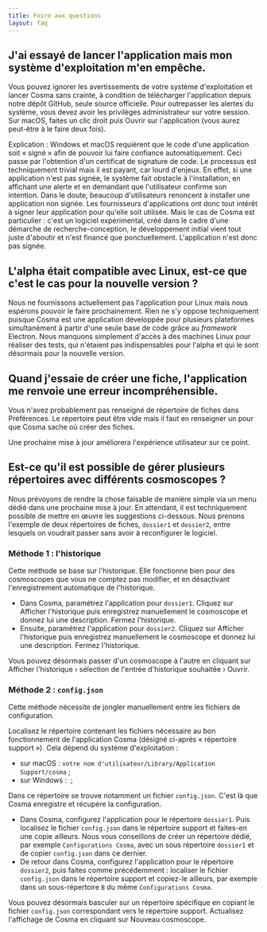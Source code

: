 ```yaml
---
title: Foire aux questions
layout: faq
---
```


## J'ai essayé de lancer l'application mais mon système d'exploitation m'en empêche.

Vous pouvez ignorer les avertissements de votre système d'exploitation et lancer Cosma sans crainte, à condition de télécharger l'application depuis notre dépôt GitHub, seule source officielle. Pour outrepasser les alertes du système, vous devez avoir les privilèges administrateur sur votre session. Sur macOS, faites un clic droit puis Ouvrir sur l'application (vous aurez peut-être à le faire deux fois).

Explication : Windows et macOS requièrent que le code d'une application soit « signé » afin de pouvoir lui faire confiance automatiquement. Ceci passe par l'obtention d'un certificat de signature de code. Le processus est techniquement trivial mais il est payant, car lourd d'enjeux. En effet, si une application n'est pas signée, le système fait obstacle à l'installation, en affichant une alerte et en demandant que l'utilisateur confirme son intention. Dans le doute, beaucoup d'utilisateurs renoncent à installer une application non signée. Les fournisseurs d'applications ont donc tout intérêt à signer leur application pour qu'elle soit utilisée. Mais le cas de Cosma est particulier : c'est un logiciel expérimental, créé dans le cadre d'une démarche de recherche-conception, le développement initial vient tout juste d'aboutir et n'est financé que ponctuellement. L'application n'est donc pas signée.

## L'alpha était compatible avec Linux, est-ce que c'est le cas pour la nouvelle version ?

Nous ne fournissons actuellement pas l'application pour Linux mais nous espérons pouvoir le faire prochainement. Rien ne s'y oppose techniquement puisque Cosma est une application développée pour plusieurs plateformes simultanément à partir d'une seule base de code grâce au *framework* Electron. Nous manquons simplement d'accès à des machines Linux pour réaliser des tests, qui n'étaient pas indispensables pour l'alpha et qui le sont désormais pour la nouvelle version.

## Quand j'essaie de créer une fiche, l'application me renvoie une erreur incompréhensible.

Vous n'avez probablement pas renseigné de répertoire de fiches dans Préférences. Le répertoire peut être vide mais il faut en renseigner un pour que Cosma sache où créer des fiches.

Une prochaine mise à jour améliorera l'expérience utilisateur sur ce point.

## Est-ce qu'il est possible de gérer plusieurs répertoires avec différents cosmoscopes ?

Nous prévoyons de rendre la chose faisable de manière simple via un menu dédié dans une prochaine mise à jour. En attendant, il est techniquement possible de mettre en œuvre les suggestions ci-dessous. Nous prenons l'exemple de deux répertoires de fiches, `dossier1` et `dossier2`, entre lesquels on voudrait passer sans avoir à reconfigurer le logiciel.

### Méthode 1 : l'historique

Cette méthode se base sur l'historique. Elle fonctionne bien pour des cosmoscopes que vous ne comptez pas modifier, et en désactivant l'enregistrement automatique de l'historique.

- Dans Cosma, paramétrez l'application pour `dossier1`. Cliquez sur Afficher l'historique puis enregistrez manuellement le cosmoscope et donnez lui une description. Fermez l'historique.
- Ensuite, paramétrez l'application pour `dossier2`. Cliquez sur Afficher l'historique puis enregistrez manuellement le cosmoscope et donnez lui une description. Fermez l'historique.

Vous pouvez désormais passer d'un cosmoscope à l'autre en cliquant sur Afficher l'historique › sélection de l'entrée d'historique souhaitée › Ouvrir.

### Méthode 2 : `config.json`

Cette méthode nécessite de jongler manuellement entre les fichiers de configuration.

Localisez le répertoire contenant les fichiers nécessaire au bon fonctionnement de l'application Cosma (désigné ci-après « répertoire support »). Cela dépend du système d'exploitation :

- sur macOS : `votre nom d'utilisateur/Library/Application Support/cosma` ;
- sur Windows : <!-- à compléter --> ;

Dans ce répertoire se trouve notamment un fichier `config.json`. C'est là que Cosma enregistre et récupère la configuration.

- Dans Cosma, configurez l'application pour le répertoire `dossier1`. Puis localisez le fichier `config.json` dans le répertoire support et faites-en une copie ailleurs. Nous vous conseillons de créer un répertoire dédié, par exemple `Configurations Cosma`, avec un sous répertoire `dossier1` et de copier `config.json` dans ce dernier.
- De retour dans Cosma, configurez l'application pour le répertoire `dossier2`, puis faites comme précédemment : localiser le fichier `config.json` dans le répertoire support et copiez-le ailleurs, par exemple dans un sous-répertoire `B` du même `Configurations Cosma`.

Vous pouvez désormais basculer sur un répertoire spécifique en copiant le fichier `config.json` correspondant vers le répertoire support. Actualisez l'affichage de Cosma en cliquant sur Nouveau cosmoscope.